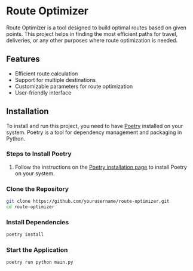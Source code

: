 # Route Optimizer

Route Optimizer is a tool designed to build optimal routes based on given points. This project helps in finding the most efficient paths for travel, deliveries, or any other purposes where route optimization is needed.

## Features

- Efficient route calculation
- Support for multiple destinations
- Customizable parameters for route optimization
- User-friendly interface

## Installation

To install and run this project, you need to have [Poetry](https://python-poetry.org/) installed on your system. Poetry is a tool for dependency management and packaging in Python.

### Steps to Install Poetry

1. Follow the instructions on the [Poetry installation page](https://python-poetry.org/docs/#installation) to install Poetry on your system.

### Clone the Repository

```bash
git clone https://github.com/yourusername/route-optimizer.git
cd route-optimizer
```

### Install Dependencies
```bash
poetry install
```

### Start the Application
```bash
poetry run python main.py
```